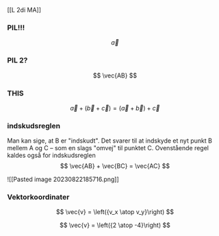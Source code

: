 [[L 2di MA]]
### PIL!!!
$$
\vec{a}
$$

### PIL 2?
$$
\vec{AB}
$$

### THIS
$$
\vec{a} + (\vec{b} + \vec{c}) = (\vec{a} + \vec{b} ) + \vec{c}
$$

### indskudsreglen
Man kan sige, at B er "indskudt". Det svarer til at indskyde et nyt punkt B mellem A og C – som en slags "omvej" til punktet C. Ovenstående regel kaldes også for indskudsreglen
$$
\vec{AB} + \vec{BC} = \vec{AC}
$$

![[Pasted image 20230822185716.png]]

### Vektorkoordinater
$$
\vec{v} = \left({v_x \atop v_y}\right)
$$

$$
\vec{v} = \left({2 \atop -4}\right)
$$

